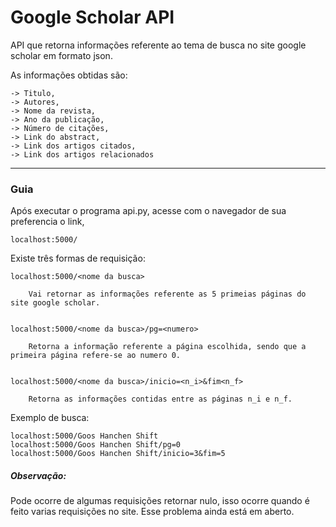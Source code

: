 # Google Scholar API

  API que retorna informações referente ao tema de busca no site google scholar em formato json.
  
  As informações obtidas são:
  
    -> Titulo,
    -> Autores,
    -> Nome da revista,
    -> Ano da publicação,
    -> Número de citações,
    -> Link do abstract,
    -> Link dos artigos citados,
    -> Link dos artigos relacionados
    
------------------------------------
  
### Guia

  Após executar o programa api.py, acesse com o navegador de sua preferencia o link, 
    
    localhost:5000/
    
  Existe três formas de requisição:
    
    localhost:5000/<nome da busca> 
    
        Vai retornar as informações referente as 5 primeias páginas do site google scholar.
    
    
    localhost:5000/<nome da busca>/pg=<numero> 
    
        Retorna a informação referente a página escolhida, sendo que a primeira página refere-se ao numero 0.
    
    
    localhost:5000/<nome da busca>/inicio=<n_i>&fim<n_f> 
    
        Retorna as informações contidas entre as páginas n_i e n_f.
    
  Exemplo de busca:
    
    localhost:5000/Goos Hanchen Shift
    localhost:5000/Goos Hanchen Shift/pg=0
    localhost:5000/Goos Hanchen Shift/inicio=3&fim=5
    
##### Observação:

  Pode ocorre de algumas requisições retornar nulo, isso ocorre quando é feito varias requisições no site.
  Esse problema ainda está em aberto.

